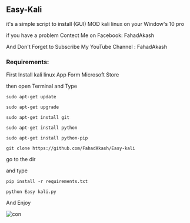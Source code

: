 ## Easy-Kali

it's a simple script to install (GUI) MOD kali linux on your Window's 10 pro

if you have a problem Contect Me on Facebook: FahadAkash

And Don't Forget to Subscribe My YouTube Channel : FahadAkash

### Requirements:

First Install kali linux App Form Microsoft Store

then open Terminal and Type

``sudo apt-get update``

``sudo apt-get upgrade`` 

``sudo apt-get install git``

``sudo apt-get install python``

``sudo apt-get install python-pip``

``git clone https://github.com/FahadAkash/Easy-kali ``

go to the dir

and type 

``pip install -r requirements.txt``

``python Easy kali.py ``

And Enjoy 

![con](https://en.bloggif.com/tmp/e6b918b3f22e8fc726a5ff41445f73b0/text.gif?1526902948)




